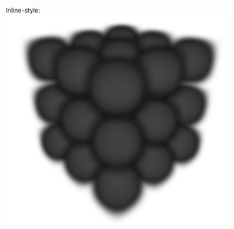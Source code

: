 Inline-style: 
![alt text](https://github.com/SteveWolligandt/directvolumerendering/raw/master/rendering.png "Logo Title Text 1")
